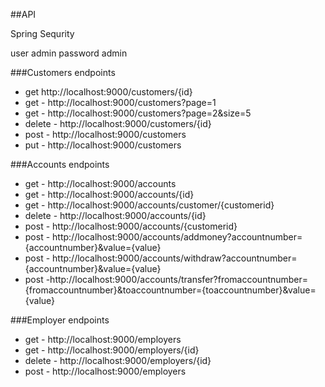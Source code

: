 ##API

Spring Sequrity

user admin
password admin

###Customers endpoints

- get http://localhost:9000/customers/{id}
- get - http://localhost:9000/customers?page=1
- get - http://localhost:9000/customers?page=2&size=5
- delete - http://localhost:9000/customers/{id}
- post - http://localhost:9000/customers
- put - http://localhost:9000/customers

###Accounts endpoints

- get - http://localhost:9000/accounts
- get - http://localhost:9000/accounts/{id}
- get - http://localhost:9000/accounts/customer/{customerid}
- delete - http://localhost:9000/accounts/{id}
- post - http://localhost:9000/accounts/{customerid}
- post - http://localhost:9000/accounts/addmoney?accountnumber={accountnumber}&value={value}
- post - http://localhost:9000/accounts/withdraw?accountnumber={accountnumber}&value={value}
- post -http://localhost:9000/accounts/transfer?fromaccountnumber={fromaccountnumber}&toaccountnumber={toaccountnumber}&value={value}

###Employer endpoints

- get - http://localhost:9000/employers
- get - http://localhost:9000/employers/{id}
- delete - http://localhost:9000/employers/{id}
- post - http://localhost:9000/employers
